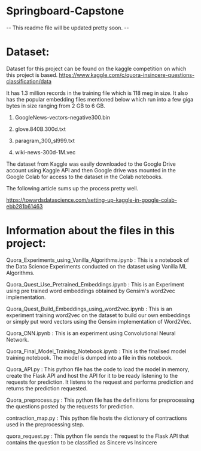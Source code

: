 # Springboard-Capstone
-- This readme file will be updated pretty soon. --

# Dataset:
Dataset for this project can be found on the kaggle competition on which this project is based. 
https://www.kaggle.com/c/quora-insincere-questions-classification/data

It has 1.3 million records in the training file which is 118 meg in size. It also has the popular embedding files mentioned below which run into a few giga bytes in size ranging from 2 GB to 6 GB.

1) GoogleNews-vectors-negative300.bin

2) glove.840B.300d.txt

3) paragram_300_sl999.txt

4) wiki-news-300d-1M.vec

The dataset from Kaggle was easily downloaded to the Google Drive account using Kaggle API and then Google drive was mounted in the Google Colab for access to the dataset in the Colab notebooks.

The following article sums up the process pretty well.

https://towardsdatascience.com/setting-up-kaggle-in-google-colab-ebb281b61463



# Information about the files in this project:

Quora_Experiments_using_Vanilla_Algorithms.ipynb : This is a notebook of the Data Science Experiments conducted on the dataset using Vanilla ML Algorithms.

Quora_Quest_Use_Pretrained_Embeddings.ipynb : This is an Experiment using pre trained word embeddings obtained by Gensim's word2vec implementation.

Quora_Quest_Build_Embeddings_using_word2vec.ipynb : This is an experiment training word2vec on the dataset to build our own embeddings or simply put word vectors using the Gensim implementation of Word2Vec.

Quora_CNN.ipynb : This is an experiment using Convolutional Neural Network.

Quora_Final_Model_Training_Notebook.ipynb : This is the finalised model training notebook. The model is dumped into a file in this notebook.

Quora_API.py : This python file has the code to load the model in memory, create the Flask API and host the API for it to be ready listening to the requests for prediction. It listens to the request and performs prediction and returns the prediction requested.

Quora_preprocess.py : This python file has the definitions for preprocessing the questions posted by the requests for prediction.

contraction_map.py : This python file hosts the dictionary of contractions used in the preprocessing step.

quora_request.py : This python file sends the request to the Flask API that contains the question to be classified as Sincere vs Insincere
